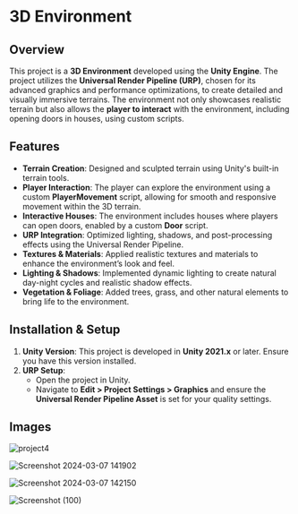 # 3D Environment 

## Overview
This project is a **3D Environment** developed using the **Unity Engine**. The project utilizes the **Universal Render Pipeline (URP)**, chosen for its advanced graphics and performance optimizations, to create detailed and visually immersive terrains. The environment not only showcases realistic terrain but also allows the **player to interact** with the environment, including opening doors in houses, using custom scripts.

## Features
- **Terrain Creation**: Designed and sculpted terrain using Unity's built-in terrain tools.
- **Player Interaction**: The player can explore the environment using a custom **PlayerMovement** script, allowing for smooth and responsive movement within the 3D terrain.
- **Interactive Houses**: The environment includes houses where players can open doors, enabled by a custom **Door** script.
- **URP Integration**: Optimized lighting, shadows, and post-processing effects using the Universal Render Pipeline.
- **Textures & Materials**: Applied realistic textures and materials to enhance the environment’s look and feel.
- **Lighting & Shadows**: Implemented dynamic lighting to create natural day-night cycles and realistic shadow effects.
- **Vegetation & Foliage**: Added trees, grass, and other natural elements to bring life to the environment.

## Installation & Setup
1. **Unity Version**: This project is developed in **Unity 2021.x** or later. Ensure you have this version installed.
2. **URP Setup**: 
   - Open the project in Unity.
   - Navigate to **Edit > Project Settings > Graphics** and ensure the **Universal Render Pipeline Asset** is set for your quality settings.

## Images
![project4](https://github.com/user-attachments/assets/6ac54787-f3f8-4b8e-a236-43d1c6d60580)


![Screenshot 2024-03-07 141902](https://github.com/user-attachments/assets/3f45305e-7303-41b7-9263-df8180311f17)


![Screenshot 2024-03-07 142150](https://github.com/user-attachments/assets/32cd53be-26b2-4a62-8269-41338a740345)


![Screenshot (100)](https://github.com/user-attachments/assets/b5647a12-e559-4b31-b89e-8819171bf2f8)




